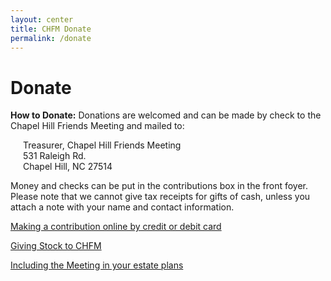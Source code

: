 ```yaml
---
layout: center
title: CHFM Donate
permalink: /donate
---
```


# Donate

**How to Donate:** Donations are welcomed and can be made by check to the Chapel Hill Friends Meeting and mailed to:

<p style="padding-left: 20px;"> <!-- Don't judge, this is the easiest way to format this! -->
  Treasurer, Chapel Hill Friends Meeting<br />
  531 Raleigh Rd.<br />
  Chapel Hill, NC 27514<br />
</p>

Money and checks can be put in the contributions box in the front foyer. Please note that we cannot give tax receipts for gifts of cash, unless you attach a note with your name and contact information.

[Making a contribution online by credit or debit card](https://www.eservicepayments.com/cgi-bin/Vanco_ver3.vps?appver3=Fi1giPL8kwX_Oe1AO50jRgfNh0pjJnX9rN2g-F2NUarHO3iVYxvvxhHjRfLOeq662EvVVAEjqawDomKT1pbouZKVnYQh9aStP4IywYXlnkw=)

[Giving Stock to CHFM]({{site.baseurl}}/assets/pdf/give-stock.pdf)

[Including the Meeting in your estate plans]({{site.baseurl}}/assets/pdf/estate-plan.pdf)